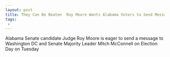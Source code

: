 ```yaml
---
layout: post
title: They Can Be Beaten  Roy Moore Wants Alabama Voters to Send Message to Mitch McConnell
tags:
 -
---
```

Alabama Senate candidate Judge Roy Moore is eager to send a message to Washington DC and Senate Majority Leader Mitch McConnell on Election Day on Tuesday
